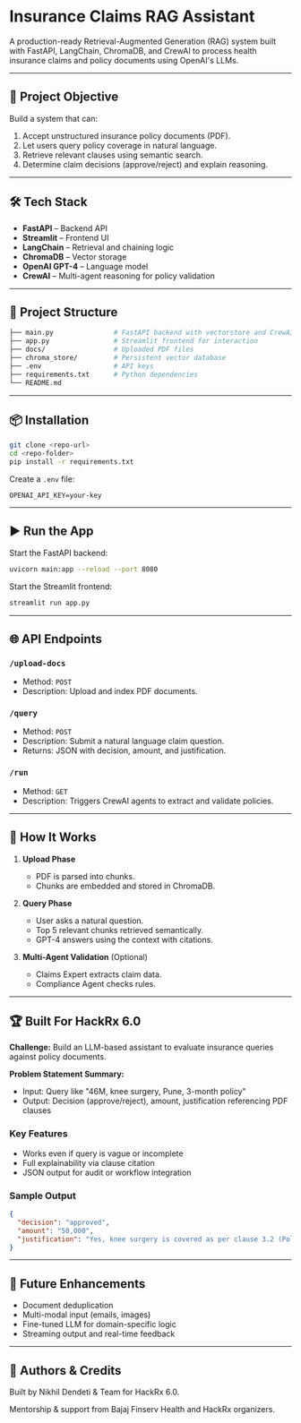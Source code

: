 # Insurance Claims RAG Assistant

A production-ready Retrieval-Augmented Generation (RAG) system built with FastAPI, LangChain, ChromaDB, and CrewAI to process health insurance claims and policy documents using OpenAI's LLMs.

---

## 🚀 Project Objective

Build a system that can:

1. Accept unstructured insurance policy documents (PDF).
2. Let users query policy coverage in natural language.
3. Retrieve relevant clauses using semantic search.
4. Determine claim decisions (approve/reject) and explain reasoning.

---

## 🛠️ Tech Stack

* **FastAPI** – Backend API
* **Streamlit** – Frontend UI
* **LangChain** – Retrieval and chaining logic
* **ChromaDB** – Vector storage
* **OpenAI GPT-4** – Language model
* **CrewAI** – Multi-agent reasoning for policy validation

---

## 📁 Project Structure

```bash
├── main.py               # FastAPI backend with vectorstore and CrewAI logic
├── app.py                # Streamlit frontend for interaction
├── docs/                 # Uploaded PDF files
├── chroma_store/         # Persistent vector database
├── .env                  # API keys
├── requirements.txt      # Python dependencies
└── README.md
```

---

## 📦 Installation

```bash
git clone <repo-url>
cd <repo-folder>
pip install -r requirements.txt
```

Create a `.env` file:

```env
OPENAI_API_KEY=your-key
```

---

## ▶️ Run the App

Start the FastAPI backend:

```bash
uvicorn main:app --reload --port 8080
```

Start the Streamlit frontend:

```bash
streamlit run app.py
```

---

## 🌐 API Endpoints

### `/upload-docs`

* Method: `POST`
* Description: Upload and index PDF documents.

### `/query`

* Method: `POST`
* Description: Submit a natural language claim question.
* Returns: JSON with decision, amount, and justification.

### `/run`

* Method: `GET`
* Description: Triggers CrewAI agents to extract and validate policies.

---

## 🧠 How It Works

1. **Upload Phase**

   * PDF is parsed into chunks.
   * Chunks are embedded and stored in ChromaDB.

2. **Query Phase**

   * User asks a natural question.
   * Top 5 relevant chunks retrieved semantically.
   * GPT-4 answers using the context with citations.

3. **Multi-Agent Validation** (Optional)

   * Claims Expert extracts claim data.
   * Compliance Agent checks rules.

---

## 🏆 Built For HackRx 6.0

**Challenge:** Build an LLM-based assistant to evaluate insurance queries against policy documents.

**Problem Statement Summary:**

* Input: Query like "46M, knee surgery, Pune, 3-month policy"
* Output: Decision (approve/reject), amount, justification referencing PDF clauses

### Key Features

* Works even if query is vague or incomplete
* Full explainability via clause citation
* JSON output for audit or workflow integration

### Sample Output

```json
{
  "decision": "approved",
  "amount": "50,000",
  "justification": "Yes, knee surgery is covered as per clause 3.2 (Policy, p.12)."
}
```

---

## 📌 Future Enhancements

* Document deduplication
* Multi-modal input (emails, images)
* Fine-tuned LLM for domain-specific logic
* Streaming output and real-time feedback

---

## 👥 Authors & Credits

Built by Nikhil Dendeti & Team for HackRx 6.0.

Mentorship & support from Bajaj Finserv Health and HackRx organizers.
